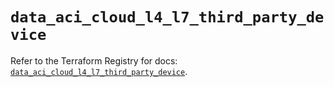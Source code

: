 # `data_aci_cloud_l4_l7_third_party_device`

Refer to the Terraform Registry for docs: [`data_aci_cloud_l4_l7_third_party_device`](https://registry.terraform.io/providers/ciscodevnet/aci/2.17.0/docs/data-sources/cloud_l4_l7_third_party_device).
